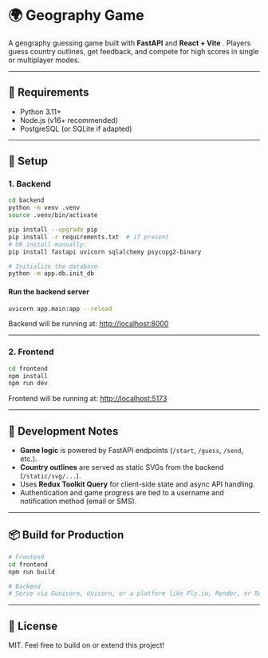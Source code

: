 # 🌍 Geography Game

A geography guessing game built with **FastAPI** and **React + Vite** . Players guess country outlines, get feedback, and compete for high scores in single or multiplayer modes.

---

## 🧰 Requirements

- Python 3.11+
- Node.js (v16+ recommended)
- PostgreSQL (or SQLite if adapted)

---

## 🚀 Setup

### 1. Backend

```bash
cd backend
python -m venv .venv
source .venv/bin/activate

pip install --upgrade pip
pip install -r requirements.txt  # if present
# OR install manually:
pip install fastapi uvicorn sqlalchemy psycopg2-binary

# Initialize the database
python -m app.db.init_db
```

#### Run the backend server

```bash
uvicorn app.main:app --reload
```

Backend will be running at: [http://localhost:8000](http://localhost:8000)

---

### 2. Frontend

```bash
cd frontend
npm install
npm run dev
```

Frontend will be running at: [http://localhost:5173](http://localhost:5173)

---

## 🧪 Development Notes

- **Game logic** is powered by FastAPI endpoints (`/start`, `/guess`, `/send`, etc.).
- **Country outlines** are served as static SVGs from the backend (`/static/svg/...`).
- Uses **Redux Toolkit Query** for client-side state and async API handling.
- Authentication and game progress are tied to a username and notification method (email or SMS).

---

## 📦 Build for Production

```bash
# Frontend
cd frontend
npm run build

# Backend
# Serve via Gunicorn, Uvicorn, or a platform like Fly.io, Render, or Railway
```

---

## 🙌 License

MIT. Feel free to build on or extend this project!
